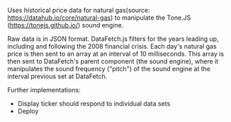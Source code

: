 Uses historical price data for natural gas(source: https://datahub.io/core/natural-gas) to manipulate the Tone.JS (https://tonejs.github.io/) sound engine.

Raw data is in JSON format. DataFetch.js filters for the years leading up, including and following the 2008 financial crisis. Each day's natural gas price is then sent to an array at an interval of 10 milliseconds. This array is then sent to DataFetch's parent component (the sound engine), where it manipulates the sound frequency ("pitch") of the sound engine at the interval previous set at DataFetch.

Further implementations:

- Display ticker should respond to individual data sets
- Deploy
